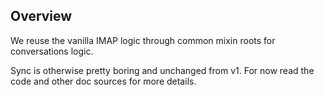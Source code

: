 ## Overview ##

We reuse the vanilla IMAP logic through common mixin roots for conversations
logic.

Sync is otherwise pretty boring and unchanged from v1.  For now read the code
and other doc sources for more details.
